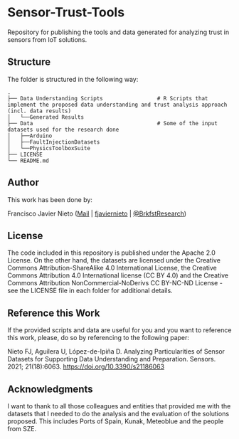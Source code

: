 # Sensor-Trust-Tools
Repository for publishing the tools and data generated for analyzing trust in sensors from IoT solutions.

## Structure

The folder is structured in the following way:

    .
    ├── Data Understanding Scripts                 # R Scripts that implement the proposed data understanding and trust analysis approach (incl. data results)
    │   └──Generated Results                  
    ├── Data                                       # Some of the input datasets used for the research done
    │   ├──Arduino                  
    │   ├──FaultInjectionDatasets
    │   └──PhysicsToolboxSuite
    ├── LICENSE                            
    └── README.md

## Author

This work has been done by:

Francisco Javier Nieto ([Mail](mailto:fjavier.nieto@opendeusto.es) | [fjaviernieto](https://github.com/fjaviernieto) | [@BrkfstResearch](https://twitter.com/BrkfstResearch))

## License

The code included in this repository is published under the Apache 2.0 License. On the other hand, the datasets are licensed under the Creative Commons Attribution-ShareAlike 4.0 International License, the Creative Commons Attribution 4.0 International license (CC BY 4.0) and the Creative Commons Attribution NonCommercial-NoDerivs CC BY-NC-ND License - see the LICENSE file in each folder for additional details.

## Reference this Work

If the provided scripts and data are useful for you and you want to reference this work, please, do so by referencing to the following paper:

Nieto FJ, Aguilera U, López-de-Ipiña D. Analyzing Particularities of Sensor Datasets for Supporting Data Understanding and Preparation. Sensors. 2021; 21(18):6063. https://doi.org/10.3390/s21186063

## Acknowledgments

I want to thank to all those colleagues and entities that provided me with the datasets that I needed to do the analysis and the evaluation of the solutions proposed. This includes Ports of Spain, Kunak, Meteoblue and the people from SZE.
